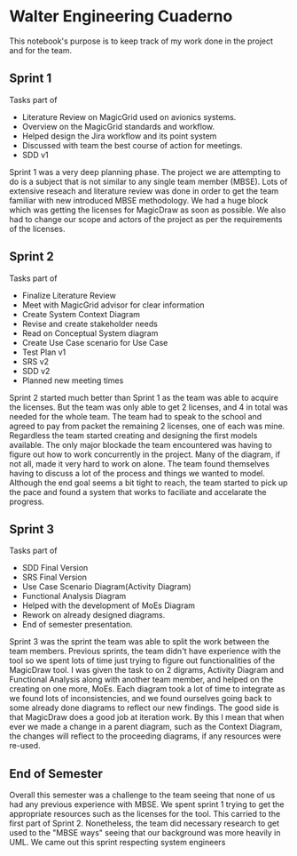 # Walter Engineering Cuaderno

This notebook's purpose is to keep track of my work done in the project and for the team.

## Sprint 1

Tasks part of

* Literature Review on MagicGrid used on avionics systems.
* Overview on the MagicGrid standards and workflow. 
* Helped design the Jira workflow and its point system
* Discussed with team the best course of action for meetings.
* SDD v1 

Sprint 1 was a very deep planning phase. The project we are attempting to do 
is a subject that is not similar to any single team member (MBSE). Lots
of extensive reseach and literature review was done in order to get the team
familiar with new introduced MBSE methodology. We had a huge block which was 
getting the licenses for MagicDraw as soon as possible. We also had to 
change our scope and actors of the project as per the requirements of 
the licenses.


## Sprint 2

Tasks part of 

* Finalize Literature Review
* Meet with MagicGrid advisor for clear information
* Create System Context Diagram
* Revise and create stakeholder needs
* Read on Conceptual System diagram
* Create Use Case scenario for Use Case
* Test Plan v1 
* SRS v2
* SDD v2
* Planned new meeting times

Sprint 2 started much better than Sprint 1 as the team was able to acquire 
the licenses. But the team was only able to get 2 licenses, and 4 in total 
was needed for the whole team. The team had to speak to the school and agreed
to pay from packet the remaining 2 licenses, one of each was mine. Regardless
the team started creating and designing the first models available. The only 
major blockade the team encountered was having to figure out how to work concurrently
in the project. Many of the diagram, if not all, made it very hard to work on 
alone. The team found themselves having to discuss a lot of the process and things
we wanted to model. Although the end goal seems a bit tight to reach, the 
team started to pick up the pace and found a system that works to faciliate
and accelarate the progress. 



## Sprint 3

Tasks part of

* SDD Final Version
* SRS Final Version
* Use Case Scenario Diagram(Activity Diagram)
* Functional Analysis Diagram
* Helped with the development of MoEs Diagram 
* Rework on already designed diagrams.
* End of semester presentation. 

Sprint 3 was the sprint the team was able to split the work between the team members.
Previous sprints, the team didn't have experience with the tool so we spent 
lots of time just trying to figure out functionalities of the MagicDraw tool. 
I was given the task to on 2 digrams, Activity Diagram and Functional Analysis
along with another team member, and helped on the creating on one more, MoEs. 
Each diagram took a lot of time to integrate as we found lots of inconsistencies,
and we found ourselves going back to some already done diagrams to reflect our 
new findings. The good side is that MagicDraw does a good job at iteration work.
By this I mean that when ever we made a change in a parent diagram, such as the 
Context Diagram, the changes will reflect to the proceeding diagrams, if any 
resources were re-used. 

## End of Semester

Overall this semester was a challenge to the team seeing that none of us
had any previous experience with MBSE. We spent sprint 1 trying to get the 
appropriate resources such as the licenses for the tool. This carried to the 
first part of Sprint 2. Nonetheless, the team did necessary research 
to get used to the "MBSE ways" seeing that our background was more heavily
in UML. We came out this sprint respecting system engineers 
